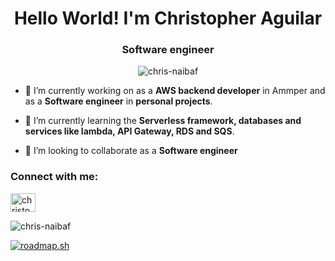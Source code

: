 <h1 align="center">Hello World! I'm Christopher Aguilar</h1>
<h3 align="center">Software engineer</h3>

<p align="center"> <img src="https://komarev.com/ghpvc/?username=chris-naibaf&label=Profile%20views&color=0e75b6&style=flat" alt="chris-naibaf" /> </p>

- 🔭 I’m currently working on as a **AWS backend developer** in Ammper and as a **Software engineer** in **personal projects**.

- 🌱 I’m currently learning the **Serverless framework, databases and services like lambda, API Gateway, RDS and SQS**.

- 👯 I’m looking to collaborate as a **Software engineer**

<h3 align="left">Connect with me:</h3>
<p align="left">
<a href="https://linkedin.com/in/christopher-aguilar-de-león" target="blank"><img align="center" src="https://raw.githubusercontent.com/rahuldkjain/github-profile-readme-generator/master/src/images/icons/Social/linked-in-alt.svg" alt="christopher-aguilar-de-león" height="30" width="40" /></a>
</p>

<p><img align="center" src="https://github-readme-stats.vercel.app/api/top-langs?username=chris-naibaf&show_icons=true&locale=en&layout=compact" alt="chris-naibaf" /></p>

<a href="https://roadmap.sh"><img src="https://roadmap.sh/card/wide/677f538970129741a86cce5e?variant=dark&roadmaps=backend%2Caws" alt="roadmap.sh"/></a>
